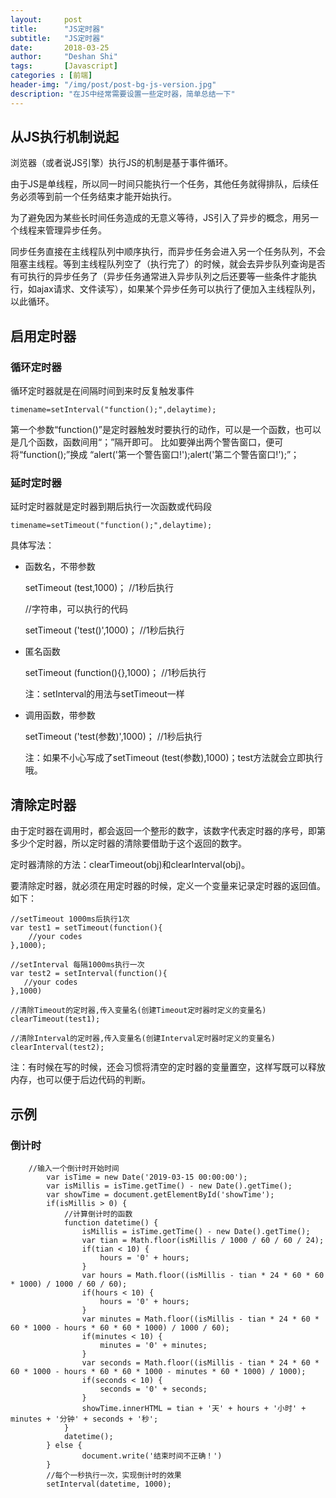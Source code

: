 ```yaml
---
layout:     post
title:      "JS定时器"
subtitle:   "JS定时器"
date:       2018-03-25
author:     "Deshan Shi"
tags:       [Javascript]
categories : [前端]
header-img: "/img/post/post-bg-js-version.jpg"
description: "在JS中经常需要设置一些定时器，简单总结一下"
---
```



## 从JS执行机制说起

浏览器（或者说JS引擎）执行JS的机制是基于事件循环。

由于JS是单线程，所以同一时间只能执行一个任务，其他任务就得排队，后续任务必须等到前一个任务结束才能开始执行。

为了避免因为某些长时间任务造成的无意义等待，JS引入了异步的概念，用另一个线程来管理异步任务。

同步任务直接在主线程队列中顺序执行，而异步任务会进入另一个任务队列，不会阻塞主线程。等到主线程队列空了（执行完了）的时候，就会去异步队列查询是否有可执行的异步任务了（异步任务通常进入异步队列之后还要等一些条件才能执行，如ajax请求、文件读写），如果某个异步任务可以执行了便加入主线程队列，以此循环。

## 启用定时器

### 循环定时器

循环定时器就是在间隔时间到来时反复触发事件

	timename=setInterval("function();",delaytime);

第一个参数“function()”是定时器触发时要执行的动作，可以是一个函数，也可以是几个函数，函数间用“；”隔开即可。
比如要弹出两个警告窗口，便可将“function();”换成 “alert('第一个警告窗口!');alert('第二个警告窗口!');”；

### 延时定时器

延时定时器就是定时器到期后执行一次函数或代码段

	timename=setTimeout("function();",delaytime);

具体写法：

+ 函数名，不带参数

	setTimeout (test,1000)；           //1秒后执行

	//字符串，可以执行的代码

	setTimeout ('test()',1000)；       //1秒后执行

+ 匿名函数

	setTimeout (function(){},1000)；   //1秒后执行

	注：setInterval的用法与setTimeout一样

+ 调用函数，带参数

	setTimeout ('test(参数)',1000)；      //1秒后执行

	注：如果不小心写成了setTimeout (test(参数),1000)；test方法就会立即执行哦。

## 清除定时器

由于定时器在调用时，都会返回一个整形的数字，该数字代表定时器的序号，即第多少个定时器，所以定时器的清除要借助于这个返回的数字。
 
定时器清除的方法：clearTimeout(obj)和clearInterval(obj)。

要清除定时器，就必须在用定时器的时候，定义一个变量来记录定时器的返回值。如下：

	//setTimeout 1000ms后执行1次
	var test1 = setTimeout(function(){
	    //your codes
	},1000);
	 
	//setInterval 每隔1000ms执行一次
	var test2 = setInterval(function(){
	   //your codes
	},1000)
	 
	//清除Timeout的定时器,传入变量名(创建Timeout定时器时定义的变量名)
	clearTimeout(test1);
	 
	//清除Interval的定时器,传入变量名(创建Interval定时器时定义的变量名)
	clearInterval(test2);

注：有时候在写的时候，还会习惯将清空的定时器的变量置空，这样写既可以释放内存，也可以便于后边代码的判断。

## 示例

### 倒计时

		//输入一个倒计时开始时间
			var isTime = new Date('2019-03-15 00:00:00');
			var isMillis = isTime.getTime() - new Date().getTime();
			var showTime = document.getElementById('showTime');
			if(isMillis > 0) {
				//计算倒计时的函数
				function datetime() {
					isMillis = isTime.getTime() - new Date().getTime();
					var tian = Math.floor(isMillis / 1000 / 60 / 60 / 24);
					if(tian < 10) {
						hours = '0' + hours;
					}
					var hours = Math.floor((isMillis - tian * 24 * 60 * 60 * 1000) / 1000 / 60 / 60);
					if(hours < 10) {
						hours = '0' + hours;
					}
					var minutes = Math.floor((isMillis - tian * 24 * 60 * 60 * 1000 - hours * 60 * 60 * 1000) / 1000 / 60);
					if(minutes < 10) {
						minutes = '0' + minutes;
					}
					var seconds = Math.floor((isMillis - tian * 24 * 60 * 60 * 1000 - hours * 60 * 60 * 1000 - minutes * 60 * 1000) / 1000);
					if(seconds < 10) {
						seconds = '0' + seconds;
					}
					showTime.innerHTML = tian + '天' + hours + '小时' + minutes + '分钟' + seconds + '秒';
				}
				datetime();
			} else {
					document.write('结束时间不正确！')
			}
			//每个一秒执行一次，实现倒计时的效果
			setInterval(datetime, 1000);